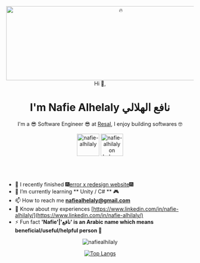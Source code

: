 <div width="full" align="center">
<img  src="https://media.giphy.com/media/3otPoHqjMbo6JJ1FMk/giphy.gif" alt="🔥" height="200" width="600"  />
</div>


<div align="center" > Hi 👋,</div><h1 align="center">I'm Nafie Alhelaly نافع الهلالي</h1>
<div align="center">I'm a 😎 Software Engineer 😎 at <a href="https://www.linkedin.com/company/resal/mycompany/">Resal</a>, I enjoy building softwares 🤓</div>
<br />
<div>
<div align="center" > <a href="https://linkedin.com/in/nafie-alhilaly" target="blank"><img  src="https://cdn-icons-png.flaticon.com/512/145/145807.png" alt="nafie-alhilaly" height="60" width="60" /></a>
<a href="https://www.behance.net/n-alhelaly" target="blank"><img src="https://cdn-icons-png.flaticon.com/512/145/145799.png" alt="nafie-alhilaly on behance" height=60" width="60" /></a></div>

</div>
<br />
<br />
<br />

- 🔭 I recently finished 🎆[error x redesign website](https://error-x-team-website.vercel.app/)🎆
- 🌱 I’m currently learning ** Unity / C# ** 🎮
- 📫 How to reach me **nafiealhelaly@gmail.com**
- 📄 Know about my experiences [https://www.linkedin.com/in/nafie-alhilaly/](https://www.linkedin.com/in/nafie-alhilaly/)
- ⚡ Fun fact **'Nafie'|'نافع' is an Arabic name which means beneficial/useful/helpful person 🤗**





<div align="center">
<p><img align="center" src="https://github-readme-stats.vercel.app/api?username=nafiealhilaly&show_icons=true&locale=en&count_private=true&include_all_commits=true&custom_title=stats" alt="nafiealhilaly" /></p>

[![Top Langs](https://github-readme-stats.vercel.app/api/top-langs/?username=NafieAlhilaly&layout=compact&count_private=true)](https://github.com/anuraghazra/github-readme-stats)
</div>
